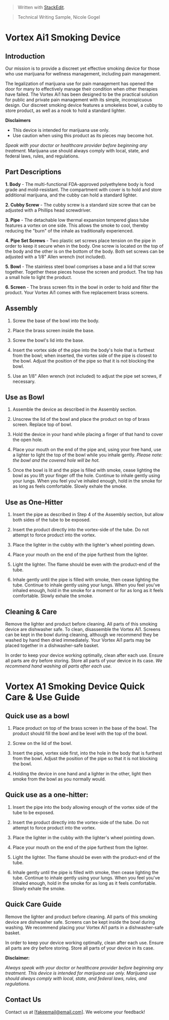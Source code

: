 <html>

<body>

> Written with [StackEdit](https://stackedit.io/).

> Technical Writing Sample, Nicole Gogel

> 

# Vortex Ai1 Smoking Device

## Introduction
Our mission is to provide a discreet yet effective smoking device for those who use marijuana for wellness management, including pain management.

The legalization of marijuana use for pain management has opened the door for many to effectively manage their condition when other therapies have failed. The Vortex Ai1 has been designed to be the practical solution for public and private pain management with its simple, inconspicuous design. Our discreet smoking device features a smokeless bowl, a cubby to store product, as well as a nook to hold a standard lighter.

**Disclaimers**
* This device is intended for marijuana use only.
* Use caution when using this product as its pieces may become hot.

*Speak with your doctor or healthcare provider before beginning any treatment.* Marijuana use should always comply with local, state, and federal laws, rules, and regulations.

## Part Descriptions

**1. Body** - The multi-functional FDA-approved polyethylene body is food grade and mold-resistant. The compartment with cover is to hold and store additional marijuana, and the cubby can hold a standard lighter.

**2. Cubby Screw** - The cubby screw is a standard size screw that can be adjusted with a Phillips head screwdriver.

**3. Pipe** - The detachable low thermal expansion tempered glass tube features a vortex on one side. This allows the smoke to cool, thereby reducing the "burn" of the inhale as traditionally experienced.

**4. Pipe Set Screws** - Two plastic set screws place tension on the pipe in order to keep it secure when in the body. One screw is located on the top of the body and the other is on the bottom of the body. Both set screws can be adjusted with a 1/8" Allen wrench (not included).

**5. Bowl** - The stainless steel bowl comprises a base and a lid that screw together. Together these pieces house the screen and product. The top has a small hole to light the product.

**6. Screen** - The brass screen fits in the bowl in order to hold and filter the product. Your Vortex Ai1 comes with five replacement brass screens.

## Assembly

1. Screw the base of the bowl into the body.

2. Place the brass screen inside the base.

3. Screw the bowl's lid into the base.

4. Insert the vortex side of the pipe into the body's hole that is furthest from the bowl; when inserted, the vortex side of the pipe is closest to the bowl. Adjust the position of the pipe so that it is not blocking the bowl.

5. Use an 1/8" Allen wrench (not included) to adjust the pipe set screws, if necessary.

## Use as Bowl

1. Assemble the device as described in the Assembly section.

2. Unscrew the lid of the bowl and place the product on top of brass screen. Replace top of bowl.

3. Hold the device in your hand while placing a finger of that hand to cover the open hole.

4. Place your mouth on the end of the pipe and, using your free hand, use a lighter to light the top of the bowl while you inhale gently. *Please note: the bowl and the covered hole will be hot.*

5. Once the bowl is lit and the pipe is filled with smoke, cease lighting the bowl as you lift your finger off the hole. Continue to inhale gently using your lungs. When you feel you've inhaled enough, hold in the smoke for as long as feels comfortable. Slowly exhale the smoke.

## Use as One-Hitter

1. Insert the pipe as described in Step 4 of the Assembly section, but allow both sides of the tube to be exposed.

2. Insert the product directly into the vortex-side of the tube. Do not attempt to force product into the vortex.

3. Place the lighter in the cubby with the lighter's wheel pointing down.

4. Place your mouth on the end of the pipe furthest from the lighter.

5. Light the lighter. The flame should be even with the product-end of the tube.

6. Inhale gently until the pipe is filled with smoke, then cease lighting the tube. Continue to inhale gently using your lungs. When you feel you've inhaled enough, hold in the smoke for a moment or for as long as it feels comfortable. Slowly exhale the smoke.

## Cleaning &amp; Care

Remove the lighter and product before cleaning. All parts of this smoking device are dishwasher safe. To clean, disassemble the Vortex Ai1. Screens can be kept in the bowl during cleaning, although we recommend they be washed by hand then dried immediately. Your Vortex Ai1 parts may be placed together in a dishwasher-safe basket.

In order to keep your device working optimally, clean after each use. Ensure all parts are dry before storing. Store all parts of your device in its case. *We recommend hand washing all parts after each use.*

# Vortex A1 Smoking Device Quick Care &amp; Use Guide

## Quick use as a bowl

1. Place product on top of the brass screen in the base of the bowl. The product should fill the bowl and be level with the top of the bowl.

2. Screw on the lid of the bowl.

3. Insert the pipe, vortex side first, into the hole in the body that is furthest from the bowl. Adjust the position of the pipe so that it is not
   blocking the bowl.

4. Holding the device in one hand and a lighter in the other, light then smoke from the bowl as you normally would.

## Quick use as a one-hitter:

1. Insert the pipe into the body allowing enough of the vortex side of the tube to be exposed.

2. Insert the product directly into the vortex-side of the tube. Do not attempt to force product into the vortex.

3. Place the lighter in the cubby with the lighter's wheel pointing down.

4. Place your mouth on the end of the pipe furthest from the lighter.

5. Light the lighter. The flame should be even with the product-end of the tube.

6. Inhale gently until the pipe is filled with smoke, then cease lighting the tube. Continue to inhale gently using your lungs. When you feel
   you've inhaled enough, hold in the smoke for as long as it feels comfortable. Slowly exhale the smoke.

## Quick Care Guide

Remove the lighter and product before cleaning. All parts of this smoking device are dishwasher safe. Screens can be kept inside the bowl 
during washing. We recommend placing your Vortex Ai1 parts in a dishwasher-safe basket.

In order to keep your device working optimally, clean after each use. Ensure all parts are dry before storing. Store all parts of your device in its 
case.

**Disclaimer:**

*Always speak with your doctor or healthcare provider before beginning any treatment. This device is intended for marijuana use only. Marijuana 
use should always comply with local, state, and federal laws, rules, and regulations.*

## Contact Us

Contact us at [fakeemail@email.com]. We welcome your feedback!

<!--stackedit_data:

eyJoaXN0b3J5IjpbMjAzNzI3MTAyNF19

-->

</body>

</html>

